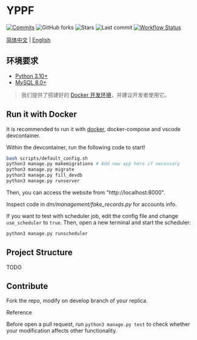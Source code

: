 # YPPF

[![Commits](https://img.shields.io/github/commit-activity/t/Yuanpei-Intelligence/YPPF)](https://github.com/Yuanpei-Intelligence/YPPF/commits)
![GitHub forks](https://img.shields.io/github/forks/Yuanpei-Intelligence/YPPF)
![Stars](https://img.shields.io/github/stars/Yuanpei-Intelligence/YPPF)
![Last commit](https://img.shields.io/github/last-commit/Yuanpei-Intelligence/YPPF)
[![Workflow Status](https://img.shields.io/github/actions/workflow/status/Yuanpei-Intelligence/YPPF/basetest.yml)](https://github.com/Yuanpei-Intelligence/YPPF/actions)

[简体中文](README.md) | [English](README_en.md)

## 环境要求

- [Python 3.10+](https://www.python.org/downloads/)
- [MySQL 8.0+](https://dev.mysql.com/downloads/mysql/)

> 我们提供了搭建好的 [Docker 开发环境](#run-it-with-docker)，并建议开发者使用它。

## Run it with Docker

It is recommended to run it with [docker](https://www.docker.com/),
docker-compose and vscode devcontainer.

Within the devcontainer, run the following code to start!

```bash
bash scripts/default_config.sh
python3 manage.py makemigrations # Add new app here if necessary
python3 manage.py migrate
python3 manage.py fill_devdb
python3 manage.py runserver
```

Then, you can access the website from "http://localhost:8000".

Inspect code in *dm/management/fake_records.py* for accounts info.

If you want to test with scheduler job,
edit the config file and change `use_scheduler` to `true`.
Then, open a new terminal and start the scheduler:

```bash
python3 manage.py runscheduler
```




## Project Structure
TODO

## Contribute
Fork the repo, modify on develop branch of your replica.

Reference 

Before open a pull request, run `python3 manage.py test` to check whether your
modification affects other functionality.
